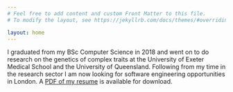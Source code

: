 ```yaml
---
# Feel free to add content and custom Front Matter to this file.
# To modify the layout, see https://jekyllrb.com/docs/themes/#overriding-theme-defaults

layout: home
---
```

I graduated from my BSc Computer Science in 2018 and went on to do research on the genetics of complex traits at the University of Exeter Medical School and the University of Queensland. Following from my time in the research sector I am now looking for software engineering opportunities in London. A [PDF of my resume](/resume) is available for download.
